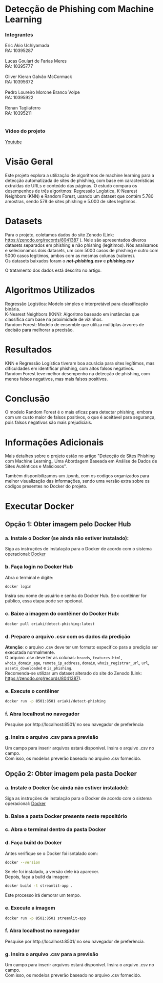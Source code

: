 # Detecção de Phishing com Machine Learning  
### Integrantes
Eric Akio Uchiyamada                  <br/>RA: 10395287<br/><br/>
Lucas Goulart de Farias Meres         <br/>RA: 10395777<br/><br/>
Oliver Kieran Galvão McCormack        <br/>RA: 10395672<br/><br/>
Pedro Loureiro Morone Branco Volpe    <br/>RA: 10395922<br/><br/>
Renan Tagliaferro                     <br/>RA: 10395211<br/><br/>
### Vídeo do projeto
[Youtube](https://youtu.be/zOmv9MB8YWw )
# Visão Geral

Este projeto explora a utilização de algoritmos de machine learning para a detecção automatizada de sites de phishing, com base em características extraídas de URLs e conteúdo das páginas. O estudo compara os desempenhos de três algoritmos: Regressão Logística, K-Nearest Neighbors (KNN) e Random Forest, usando um dataset que contém 5.780 amostras, sendo 578 de sites phishing e 5.000 de sites legítimos. 
  
# Datasets  
Para o projeto, coletamos dados do site Zenodo (Link: https://zenodo.org/records/8041387 ). Nele são apresentados diveros datasets separados em phishing e não phishing (legitimos).
Nós analisamos e selecionamos dois datasets, um com 5000 casos de phishing e outro com 5000 casos legitimos, ambos com as mesmas colunas (valores).  
Os datasets baixados foram o ***not-phishing.csv*** e ***phishing.csv***

O tratamento dos dados está descrito no artigo.  
  
# Algoritmos Utilizados  
  
Regressão Logística: Modelo simples e interpretável para classificação binária.  
K-Nearest Neighbors (KNN): Algoritmo baseado em instâncias que classifica com base na proximidade de vizinhos.  
Random Forest: Modelo de ensemble que utiliza múltiplas árvores de decisão para melhorar a precisão.  

# Resultados  
  
KNN e Regressão Logística tiveram boa acurácia para sites legítimos, mas dificuldades em identificar phishing, com altos falsos negativos.  
Random Forest teve melhor desempenho na detecção de phishing, com menos falsos negativos, mas mais falsos positivos.  
  
# Conclusão  
   
O modelo Random Forest é o mais eficaz para detectar phishing, embora com um custo maior de falsos positivos, o que é aceitável para segurança, pois falsos negativos são mais prejudiciais.   

# Informações Adicionais 
Mais detalhes sobre o projeto estão no artigo "Detecção de Sites Phishing com Machine Learning_ Uma Abordagem Baseada em Análise de Dados de Sites Autênticos e Maliciosos".  
  
Também disponibilizamos um .ipynb, com os codigos organizados para melhor visualização das informações, sendo uma versão extra sobre os códigos presentes no Docker do projeto.  

# Executar Docker
## Opção 1: Obter imagem pelo Docker Hub
### a. Instale o Docker (se ainda não estiver instalado):
Siga as instruções de instalação para o Docker de acordo com o sistema operacional: [Docker](https://www.docker.com/products/docker-desktop/) 
### b. Faça login no Docker Hub
Abra o terminal e digite:
```bash
docker login
``` 
Insira seu nome de usuário e senha do Docker Hub. Se o contêiner for público, essa etapa pode ser opcional.
### c. Baixe a imagem do contêiner do Docker Hub:
```bash
docker pull eriaki/detect-phishing:latest
```
### d. Prepare o arquivo .csv com os dados da predição
**Atenção**: o arquivo .csv deve ter um formato específico para a predição ser executada normalmente. <br/>
O arquivo .csv deve ter as colunas: `brands`, `features.html`, `whois_domain_age`, `remote_ip_address`, `domain`, `whois_registrar_url`, `url`, `assets_downloaded` e `is_phishing`. <br/>
Recomenda-se utilizar um dataset alterado do site do Zenodo (Link: https://zenodo.org/records/8041387).
### e. Execute o contêiner
```bash
docker run -p 8501:8501 eriaki/detect-phishing
```
### f. Abra localhost no navegador
Pesquise por http://localhost:8501/ no seu navegador de preferência
### g. Insira o arquivo .csv para a previsão
Um campo para inserir arquivos estará disponível. Insira o arquivo .csv no campo. <br/>
Com isso, os modelos preverão baseado no arquivo .csv fornecido.
## Opção 2: Obter imagem pela pasta Docker
### a. Instale o Docker (se ainda não estiver instalado):
Siga as instruções de instalação para o Docker de acordo com o sistema operacional: [Docker](https://www.docker.com/products/docker-desktop/) 
### b. Baixe a pasta Docker presente neste repositório
### c. Abra o terminal dentro da pasta Docker
### d. Faça build do Docker
Antes verifique se o Docker foi isntalado com:
```bash
docker --version
```
Se ele foi instalado, a versão dele irá aparecer. <br/>
Depois, faça a build da imagem:
```bash
docker build -t streamlit-app .
```
Este processo irá demorar um tempo.
### e. Execute a imagem
```bash
docker run -p 8501:8501 streamlit-app
```
### f. Abra localhost no navegador
Pesquise por http://localhost:8501/ no seu navegador de preferência.
### g. Insira o arquivo .csv para a previsão
Um campo para inserir arquivos estará disponível. Insira o arquivo .csv no campo. <br/>
Com isso, os modelos preverão baseado no arquivo .csv fornecido.
